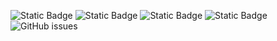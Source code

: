 ![Static Badge](https://img.shields.io/badge/blacklists-60-000000) ![Static Badge](https://img.shields.io/badge/blacklisted-2968193-cc0000) ![Static Badge](https://img.shields.io/badge/whitelisted-2242-00CC00) ![Static Badge](https://img.shields.io/badge/streaming_blacklist-28106-000000) ![GitHub issues](https://img.shields.io/github/issues/fabriziosalmi/blacklists)
